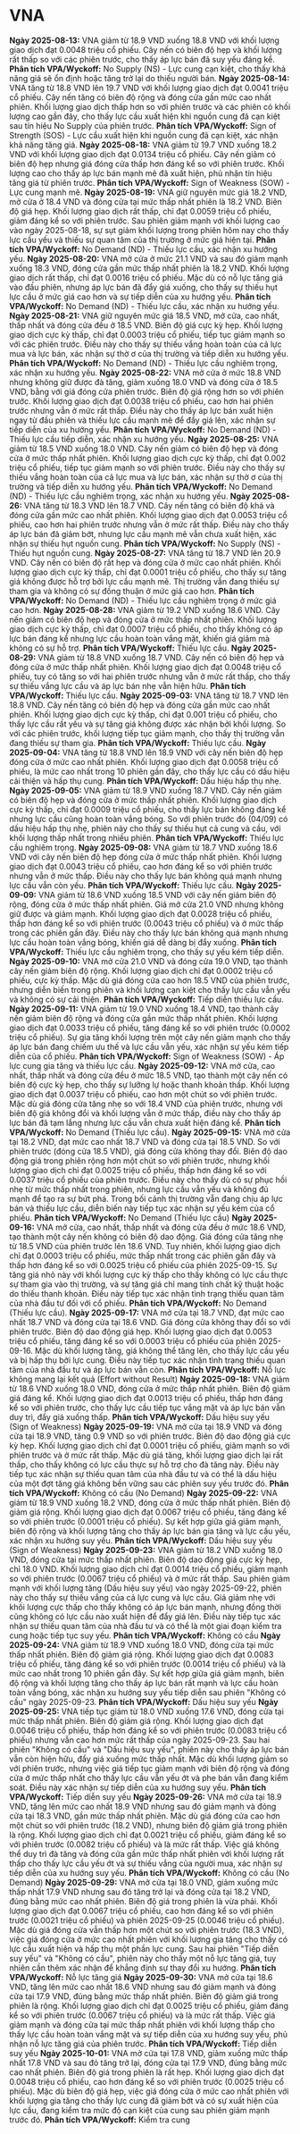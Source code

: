 # VNA

**Ngày 2025-08-13:** VNA giảm từ 18.9 VND xuống 18.8 VND với khối lượng giao dịch đạt 0.0048 triệu cổ phiếu. Cây nến có biên độ hẹp và khối lượng rất thấp so với các phiên trước, cho thấy áp lực bán đã suy yếu đáng kể. **Phân tích VPA/Wyckoff:** No Supply (NS) - Lực cung cạn kiệt, cho thấy khả năng giá sẽ ổn định hoặc tăng trở lại do thiếu người bán.
**Ngày 2025-08-14:** VNA tăng từ 18.8 VND lên 19.7 VND với khối lượng giao dịch đạt 0.0041 triệu cổ phiếu. Cây nến tăng có biên độ rộng và đóng cửa gần mức cao nhất phiên. Khối lượng giao dịch thấp hơn so với phiên trước và các phiên có khối lượng cao gần đây, cho thấy lực cầu xuất hiện khi nguồn cung đã cạn kiệt sau tín hiệu No Supply của phiên trước. **Phân tích VPA/Wyckoff:** Sign of Strength (SOS) - Lực cầu xuất hiện khi nguồn cung đã cạn kiệt, xác nhận khả năng tăng giá.
**Ngày 2025-08-18:** VNA giảm từ 19.7 VND xuống 18.2 VND với khối lượng giao dịch đạt 0.0134 triệu cổ phiếu. Cây nến giảm có biên độ hẹp nhưng giá đóng cửa thấp hơn đáng kể so với phiên trước. Khối lượng cao cho thấy áp lực bán mạnh mẽ đã xuất hiện, phủ nhận tín hiệu tăng giá từ phiên trước. **Phân tích VPA/Wyckoff:** Sign of Weakness (SOW) - Lực cung mạnh mẽ.
**Ngày 2025-08-19:** VNA giữ nguyên mức giá 18.2 VND, mở cửa ở 18.4 VND và đóng cửa tại mức thấp nhất phiên là 18.2 VND. Biên độ giá hẹp. Khối lượng giao dịch rất thấp, chỉ đạt 0.0059 triệu cổ phiếu, giảm đáng kể so với phiên trước. Sau phiên giảm mạnh với khối lượng cao vào ngày 2025-08-18, sự sụt giảm khối lượng trong phiên hôm nay cho thấy lực cầu yếu và thiếu sự quan tâm của thị trường ở mức giá hiện tại. **Phân tích VPA/Wyckoff:** No Demand (ND) - Thiếu lực cầu, xác nhận xu hướng yếu.
**Ngày 2025-08-20:** VNA mở cửa ở mức 21.1 VND và sau đó giảm mạnh xuống 18.3 VND, đóng cửa gần mức thấp nhất phiên là 18.2 VND. Khối lượng giao dịch rất thấp, chỉ đạt 0.0016 triệu cổ phiếu. Mặc dù có nỗ lực tăng giá vào đầu phiên, nhưng áp lực bán đã đẩy giá xuống, cho thấy sự thiếu hụt lực cầu ở mức giá cao hơn và sự tiếp diễn của xu hướng yếu. **Phân tích VPA/Wyckoff:** No Demand (ND) - Thiếu lực cầu, xác nhận xu hướng yếu.
**Ngày 2025-08-21:** VNA giữ nguyên mức giá 18.5 VND, mở cửa, cao nhất, thấp nhất và đóng cửa đều ở 18.5 VND. Biên độ giá cực kỳ hẹp. Khối lượng giao dịch cực kỳ thấp, chỉ đạt 0.0003 triệu cổ phiếu, tiếp tục giảm mạnh so với các phiên trước. Điều này cho thấy sự thiếu vắng hoàn toàn của cả lực mua và lực bán, xác nhận sự thờ ơ của thị trường và tiếp diễn xu hướng yếu. **Phân tích VPA/Wyckoff:** No Demand (ND) - Thiếu lực cầu nghiêm trọng, xác nhận xu hướng yếu.
**Ngày 2025-08-22:** VNA mở cửa ở mức 18.8 VND nhưng không giữ được đà tăng, giảm xuống 18.0 VND và đóng cửa ở 18.5 VND, bằng với giá đóng cửa phiên trước. Biên độ giá rộng hơn so với phiên trước. Khối lượng giao dịch đạt 0.0038 triệu cổ phiếu, cao hơn hai phiên trước nhưng vẫn ở mức rất thấp. Điều này cho thấy áp lực bán xuất hiện ngay từ đầu phiên và thiếu lực cầu mạnh mẽ để đẩy giá lên, xác nhận sự tiếp diễn của xu hướng yếu. **Phân tích VPA/Wyckoff:** No Demand (ND) - Thiếu lực cầu tiếp diễn, xác nhận xu hướng yếu.
**Ngày 2025-08-25:** VNA giảm từ 18.5 VND xuống 18.0 VND. Cây nến giảm có biên độ hẹp và đóng cửa ở mức thấp nhất phiên. Khối lượng giao dịch cực kỳ thấp, chỉ đạt 0.002 triệu cổ phiếu, tiếp tục giảm mạnh so với phiên trước. Điều này cho thấy sự thiếu vắng hoàn toàn của cả lực mua và lực bán, xác nhận sự thờ ơ của thị trường và tiếp diễn xu hướng yếu. **Phân tích VPA/Wyckoff:** No Demand (ND) - Thiếu lực cầu nghiêm trọng, xác nhận xu hướng yếu.
**Ngày 2025-08-26:** VNA tăng từ 18.3 VND lên 18.7 VND. Cây nến tăng có biên độ khá và đóng cửa gần mức cao nhất phiên. Khối lượng giao dịch đạt 0.0053 triệu cổ phiếu, cao hơn hai phiên trước nhưng vẫn ở mức rất thấp. Điều này cho thấy áp lực bán đã giảm bớt, nhưng lực cầu mạnh mẽ vẫn chưa xuất hiện, xác nhận sự thiếu hụt nguồn cung. **Phân tích VPA/Wyckoff:** No Supply (NS) - Thiếu hụt nguồn cung.
**Ngày 2025-08-27:** VNA tăng từ 18.7 VND lên 20.9 VND. Cây nến có biên độ rất hẹp và đóng cửa ở mức cao nhất phiên. Khối lượng giao dịch cực kỳ thấp, chỉ đạt 0.0001 triệu cổ phiếu, cho thấy sự tăng giá không được hỗ trợ bởi lực cầu mạnh mẽ. Thị trường vẫn đang thiếu sự tham gia và không có sự đồng thuận ở mức giá cao hơn. **Phân tích VPA/Wyckoff:** No Demand (ND) - Thiếu lực cầu nghiêm trọng ở mức giá cao hơn.
**Ngày 2025-08-28:** VNA giảm từ 19.2 VND xuống 18.6 VND. Cây nến giảm có biên độ hẹp và đóng cửa ở mức thấp nhất phiên. Khối lượng giao dịch cực kỳ thấp, chỉ đạt 0.0007 triệu cổ phiếu, cho thấy không có áp lực bán đáng kể nhưng lực cầu hoàn toàn vắng mặt, khiến giá giảm mà không có sự hỗ trợ. **Phân tích VPA/Wyckoff:** Thiếu lực cầu.
**Ngày 2025-08-29:** VNA giảm từ 18.8 VND xuống 18.7 VND. Cây nến có biên độ hẹp và đóng cửa ở mức thấp nhất phiên. Khối lượng giao dịch đạt 0.0048 triệu cổ phiếu, tuy có tăng so với hai phiên trước nhưng vẫn ở mức rất thấp, cho thấy sự thiếu vắng lực cầu và áp lực bán nhẹ vẫn hiện hữu. **Phân tích VPA/Wyckoff:** Thiếu lực cầu.
**Ngày 2025-09-03:** VNA tăng từ 18.7 VND lên 18.8 VND. Cây nến tăng có biên độ hẹp và đóng cửa gần mức cao nhất phiên. Khối lượng giao dịch cực kỳ thấp, chỉ đạt 0.001 triệu cổ phiếu, cho thấy lực cầu rất yếu và sự tăng giá không được xác nhận bởi khối lượng. So với các phiên trước, khối lượng tiếp tục giảm mạnh, cho thấy thị trường vẫn đang thiếu sự tham gia. **Phân tích VPA/Wyckoff:** Thiếu lực cầu.
**Ngày 2025-09-04:** VNA tăng từ 18.8 VND lên 18.9 VND với cây nến biên độ hẹp đóng cửa ở mức cao nhất phiên. Khối lượng giao dịch đạt 0.0058 triệu cổ phiếu, là mức cao nhất trong 10 phiên gần đây, cho thấy lực cầu có dấu hiệu cải thiện và hấp thụ cung. **Phân tích VPA/Wyckoff:** Dấu hiệu hấp thụ nhẹ.
**Ngày 2025-09-05:** VNA giảm từ 18.9 VND xuống 18.7 VND. Cây nến giảm có biên độ hẹp và đóng cửa ở mức thấp nhất phiên. Khối lượng giao dịch cực kỳ thấp, chỉ đạt 0.0009 triệu cổ phiếu, cho thấy lực bán không đáng kể nhưng lực cầu cũng hoàn toàn vắng bóng. So với phiên trước đó (04/09) có dấu hiệu hấp thụ nhẹ, phiên này cho thấy sự thiếu hụt cả cung và cầu, với khối lượng thấp nhất trong nhiều phiên. **Phân tích VPA/Wyckoff:** Thiếu lực cầu nghiêm trọng.
**Ngày 2025-09-08:** VNA giảm từ 18.7 VND xuống 18.6 VND với cây nến biên độ hẹp đóng cửa ở mức thấp nhất phiên. Khối lượng giao dịch đạt 0.0043 triệu cổ phiếu, cao hơn đáng kể so với phiên trước nhưng vẫn ở mức thấp. Điều này cho thấy lực bán không quá mạnh nhưng lực cầu vẫn còn yếu. **Phân tích VPA/Wyckoff:** Thiếu lực cầu.
**Ngày 2025-09-09:** VNA giảm từ 18.6 VND xuống 18.5 VND với cây nến giảm biên độ rộng, đóng cửa ở mức thấp nhất phiên. Giá mở cửa 21.0 VND nhưng không giữ được và giảm mạnh. Khối lượng giao dịch đạt 0.0028 triệu cổ phiếu, thấp hơn đáng kể so với phiên trước (0.0043 triệu cổ phiếu) và ở mức thấp trong các phiên gần đây. Điều này cho thấy lực bán không quá mạnh nhưng lực cầu hoàn toàn vắng bóng, khiến giá dễ dàng bị đẩy xuống. **Phân tích VPA/Wyckoff:** Thiếu lực cầu nghiêm trọng, cho thấy sự yếu kém tiếp diễn.
**Ngày 2025-09-10:** VNA mở cửa 21.0 VND và đóng cửa 19.0 VND, tạo thành cây nến giảm biên độ rộng. Khối lượng giao dịch chỉ đạt 0.0002 triệu cổ phiếu, cực kỳ thấp. Mặc dù giá đóng cửa cao hơn 18.5 VND của phiên trước, nhưng diễn biến trong phiên và khối lượng cạn kiệt cho thấy lực cầu vẫn yếu và không có sự cải thiện. **Phân tích VPA/Wyckoff:** Tiếp diễn thiếu lực cầu.
**Ngày 2025-09-11:** VNA giảm từ 19.0 VND xuống 18.4 VND, tạo thành cây nến giảm biên độ rộng và đóng cửa gần mức thấp nhất phiên. Khối lượng giao dịch đạt 0.0033 triệu cổ phiếu, tăng đáng kể so với phiên trước (0.0002 triệu cổ phiếu). Sự gia tăng khối lượng trên một cây nến giảm mạnh cho thấy áp lực bán đang chiếm ưu thế và lực cầu vẫn yếu, xác nhận sự yếu kém tiếp diễn của cổ phiếu. **Phân tích VPA/Wyckoff:** Sign of Weakness (SOW) - Áp lực cung gia tăng và thiếu lực cầu.
**Ngày 2025-09-12:** VNA mở cửa, cao nhất, thấp nhất và đóng cửa đều ở mức 18.5 VND, tạo thành một cây nến có biên độ cực kỳ hẹp, cho thấy sự lưỡng lự hoặc thanh khoản thấp. Khối lượng giao dịch đạt 0.0037 triệu cổ phiếu, cao hơn một chút so với phiên trước. Mặc dù giá đóng cửa tăng nhẹ so với 18.4 VND của phiên trước, nhưng với biên độ giá không đổi và khối lượng vẫn ở mức thấp, điều này cho thấy áp lực bán đã tạm lắng nhưng lực cầu vẫn chưa xuất hiện đáng kể. **Phân tích VPA/Wyckoff:** No Demand (Thiếu lực cầu).
**Ngày 2025-09-15:** VNA mở cửa tại 18.2 VND, đạt mức cao nhất 18.7 VND và đóng cửa tại 18.5 VND. So với phiên trước (đóng cửa 18.5 VND), giá đóng cửa không thay đổi. Biên độ dao động giá trong phiên rộng hơn một chút so với phiên trước, nhưng khối lượng giao dịch chỉ đạt 0.0025 triệu cổ phiếu, thấp hơn đáng kể so với 0.0037 triệu cổ phiếu của phiên trước. Điều này cho thấy dù có sự phục hồi nhẹ từ mức thấp nhất trong phiên, nhưng lực cầu vẫn yếu và không đủ mạnh để tạo ra sự bứt phá. Trong bối cảnh thị trường vẫn đang chịu áp lực bán và thiếu lực cầu, diễn biến này tiếp tục xác nhận sự yếu kém của cổ phiếu. **Phân tích VPA/Wyckoff:** No Demand (Thiếu lực cầu)
**Ngày 2025-09-16:** VNA mở cửa, cao nhất, thấp nhất và đóng cửa đều ở mức 18.6 VND, tạo thành một cây nến không có biên độ dao động. Giá đóng cửa tăng nhẹ từ 18.5 VND của phiên trước lên 18.6 VND. Tuy nhiên, khối lượng giao dịch chỉ đạt 0.0003 triệu cổ phiếu, mức thấp nhất trong các phiên gần đây và thấp hơn đáng kể so với 0.0025 triệu cổ phiếu của phiên 2025-09-15. Sự tăng giá nhỏ này với khối lượng cực kỳ thấp cho thấy không có lực cầu thực sự tham gia vào thị trường, và sự tăng giá chỉ mang tính chất kỹ thuật hoặc do thiếu thanh khoản. Điều này tiếp tục xác nhận tình trạng thiếu quan tâm của nhà đầu tư đối với cổ phiếu. **Phân tích VPA/Wyckoff:** No Demand (Thiếu lực cầu).
**Ngày 2025-09-17:** VNA mở cửa tại 18.7 VND, đạt mức cao nhất 18.7 VND và đóng cửa tại 18.6 VND. Giá đóng cửa không thay đổi so với phiên trước. Biên độ dao động giá hẹp. Khối lượng giao dịch đạt 0.0053 triệu cổ phiếu, tăng đáng kể so với 0.0003 triệu cổ phiếu của phiên 2025-09-16. Mặc dù khối lượng tăng, giá không thể tăng lên, cho thấy lực cầu yếu và bị hấp thụ bởi lực cung. Điều này tiếp tục xác nhận tình trạng thiếu quan tâm của nhà đầu tư và áp lực bán vẫn còn. **Phân tích VPA/Wyckoff:** Nỗ lực không mang lại kết quả (Effort without Result)
**Ngày 2025-09-18:** VNA giảm từ 18.6 VND xuống 18.0 VND, đóng cửa ở mức thấp nhất phiên. Biên độ giảm giá đáng kể. Khối lượng giao dịch đạt 0.0013 triệu cổ phiếu, thấp hơn đáng kể so với phiên trước, cho thấy lực cầu tiếp tục vắng mặt và áp lực bán vẫn duy trì, đẩy giá xuống thấp. **Phân tích VPA/Wyckoff:** Dấu hiệu suy yếu (Sign of Weakness)
**Ngày 2025-09-19:** VNA mở cửa tại 18.9 VND và đóng cửa tại 18.9 VND, tăng 0.9 VND so với phiên trước. Biên độ dao động giá cực kỳ hẹp. Khối lượng giao dịch chỉ đạt 0.0001 triệu cổ phiếu, giảm mạnh so với phiên trước và ở mức rất thấp. Mặc dù giá tăng, khối lượng giao dịch lại rất thấp, cho thấy không có lực cầu thực sự hỗ trợ cho đà tăng này. Điều này tiếp tục xác nhận sự thiếu quan tâm của nhà đầu tư và có thể là dấu hiệu của một đợt tăng giá không bền vững sau các phiên suy yếu trước đó. **Phân tích VPA/Wyckoff:** Không có cầu (No Demand)
**Ngày 2025-09-22:** VNA giảm từ 18.9 VND xuống 18.2 VND, đóng cửa ở mức thấp nhất phiên. Biên độ giảm giá rộng. Khối lượng giao dịch đạt 0.0067 triệu cổ phiếu, tăng đáng kể so với phiên trước (0.0001 triệu cổ phiếu). Sự kết hợp giữa giá giảm mạnh, biên độ rộng và khối lượng tăng cho thấy áp lực bán gia tăng và lực cầu yếu, xác nhận xu hướng suy yếu. **Phân tích VPA/Wyckoff:** Dấu hiệu suy yếu (Sign of Weakness)
**Ngày 2025-09-23:** VNA giảm từ 18.2 VND xuống 18.0 VND, đóng cửa tại mức thấp nhất phiên. Biên độ dao động giá cực kỳ hẹp, chỉ 18.0 VND. Khối lượng giao dịch chỉ đạt 0.0014 triệu cổ phiếu, giảm mạnh so với phiên trước (0.0067 triệu cổ phiếu) và ở mức rất thấp. Sau phiên giảm mạnh với khối lượng tăng (Dấu hiệu suy yếu) vào ngày 2025-09-22, phiên này cho thấy sự thiếu vắng của cả lực cung và lực cầu. Giá giảm nhẹ với khối lượng cực thấp cho thấy không có áp lực bán mạnh, nhưng đồng thời cũng không có lực cầu nào xuất hiện để đẩy giá lên. Điều này tiếp tục xác nhận sự thiếu quan tâm của nhà đầu tư và có thể là một giai đoạn kiểm tra cung hoặc tiếp tục suy yếu. **Phân tích VPA/Wyckoff:** Không có cầu
**Ngày 2025-09-24:** VNA giảm từ 18.9 VND xuống 18.0 VND, đóng cửa tại mức thấp nhất phiên. Biên độ giảm giá rộng. Khối lượng giao dịch đạt 0.0083 triệu cổ phiếu, tăng đáng kể so với phiên trước (0.0014 triệu cổ phiếu) và là mức cao nhất trong 10 phiên gần đây. Sự kết hợp giữa giá giảm mạnh, biên độ rộng và khối lượng tăng cho thấy áp lực bán rất mạnh và lực cầu hoàn toàn vắng bóng, xác nhận xu hướng suy yếu tiếp diễn sau phiên "Không có cầu" ngày 2025-09-23. **Phân tích VPA/Wyckoff:** Dấu hiệu suy yếu
**Ngày 2025-09-25:** VNA tiếp tục giảm từ 18.0 VND xuống 17.6 VND, đóng cửa tại mức thấp nhất phiên. Biên độ giảm giá rộng. Khối lượng giao dịch đạt 0.0046 triệu cổ phiếu, thấp hơn đáng kể so với phiên trước (0.0083 triệu cổ phiếu) nhưng vẫn cao hơn mức rất thấp của ngày 2025-09-23. Sau hai phiên "Không có cầu" và "Dấu hiệu suy yếu", phiên này cho thấy áp lực bán vẫn còn hiện hữu, đẩy giá xuống mức thấp nhất. Mặc dù khối lượng giảm so với phiên trước, nhưng việc giá tiếp tục giảm mạnh với biên độ rộng và đóng cửa ở mức thấp nhất cho thấy lực cầu vẫn yếu ớt và phe bán vẫn đang kiểm soát. Điều này xác nhận sự tiếp diễn của xu hướng suy yếu. **Phân tích VPA/Wyckoff:** Tiếp diễn suy yếu
**Ngày 2025-09-26:** VNA mở cửa tại 18.9 VND, tăng lên mức cao nhất 18.9 VND nhưng sau đó giảm mạnh và đóng cửa tại 18.3 VND, gần mức thấp nhất phiên. Mặc dù giá đóng cửa cao hơn một chút so với phiên trước (18.2 VND), nhưng biên độ giảm giá trong phiên là rộng. Khối lượng giao dịch chỉ đạt 0.0021 triệu cổ phiếu, giảm đáng kể so với phiên trước (0.0082 triệu cổ phiếu) và là mức rất thấp. Việc giá không thể duy trì đà tăng và đóng cửa gần mức thấp nhất phiên với khối lượng rất thấp cho thấy lực cầu yếu ớt và sự thiếu vắng của người mua, xác nhận sự tiếp diễn của xu hướng suy yếu. **Phân tích VPA/Wyckoff:** Không có cầu (No Demand)
**Ngày 2025-09-29:** VNA mở cửa tại 18.0 VND, giảm xuống mức thấp nhất 17.9 VND nhưng sau đó tăng trở lại và đóng cửa tại 18.2 VND, đúng bằng mức cao nhất phiên. Biên độ giá trong phiên là vừa phải. Khối lượng giao dịch đạt 0.0067 triệu cổ phiếu, cao hơn đáng kể so với phiên trước (0.0021 triệu cổ phiếu) và phiên 2025-09-25 (0.0046 triệu cổ phiếu). Mặc dù giá đóng cửa vẫn thấp hơn một chút so với phiên trước (18.3 VND), việc giá đóng cửa ở mức cao nhất phiên với khối lượng gia tăng cho thấy có lực cầu xuất hiện và hấp thụ một phần lực cung. Sau hai phiên "Tiếp diễn suy yếu" và "Không có cầu", phiên này cho thấy một nỗ lực tăng giá, tuy nhiên cần thêm xác nhận để khẳng định sự thay đổi xu hướng. **Phân tích VPA/Wyckoff:** Nỗ lực tăng giá
**Ngày 2025-09-30:** VNA mở cửa tại 18.6 VND, tăng lên mức cao nhất 18.6 VND nhưng sau đó giảm mạnh và đóng cửa tại 17.9 VND, đúng bằng mức thấp nhất phiên. Biên độ giảm giá trong phiên là rộng. Khối lượng giao dịch chỉ đạt 0.0025 triệu cổ phiếu, giảm đáng kể so với phiên trước (0.0067 triệu cổ phiếu) và là mức rất thấp. Việc giá giảm mạnh và đóng cửa tại mức thấp nhất phiên với khối lượng thấp cho thấy lực cầu hoàn toàn vắng mặt và sự tiếp diễn của xu hướng suy yếu, phủ nhận nỗ lực tăng giá của phiên trước. **Phân tích VPA/Wyckoff:** Tiếp diễn suy yếu
**Ngày 2025-10-01:** VNA mở cửa tại 17.8 VND, giảm xuống mức thấp nhất 17.8 VND và sau đó tăng trở lại, đóng cửa tại 17.9 VND, đúng bằng mức cao nhất phiên. Biên độ giá trong phiên là rất hẹp. Khối lượng giao dịch đạt 0.0048 triệu cổ phiếu, cao hơn đáng kể so với phiên trước (0.0025 triệu cổ phiếu). Mặc dù biên độ giá hẹp, việc giá đóng cửa ở mức cao nhất phiên với khối lượng gia tăng cho thấy lực cung đã giảm bớt và có sự xuất hiện của lực cầu, đang kiểm tra mức độ cạn kiệt của cung sau phiên giảm mạnh trước đó. **Phân tích VPA/Wyckoff:** Kiểm tra cung
